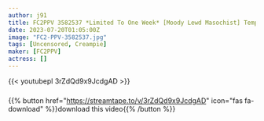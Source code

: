 ```yaml
---
author: j91
title: FC2PPV 3582537 *Limited To One Week* [Moody Lewd Masochist] Temporary Clerk 30 Years Old Who Is Sexually Harassed. I Got Too Horny And Applied For AV And Filmed Myself. De M Release Beast Iki Creampie Fucking!! [Gachi Fainting Ww] [cen]
date: 2023-07-20T01:05:00Z
image: "FC2-PPV-3582537.jpg"
tags: [Uncensored, Creampie]
maker: [FC2PPV]
actress: []
---
```



{{< youtubepl 3rZdQd9x9JcdgAD >}}
###

{{% button href="https://streamtape.to/v/3rZdQd9x9JcdgAD" icon="fas fa-download" %}}download this video{{% /button %}}

